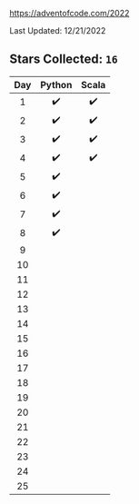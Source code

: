 https://adventofcode.com/2022

Last Updated: 12/21/2022

## Stars Collected: **`16`**

| Day |Python | Scala |
|:---:|:---:|:---:|
| 1 | ✔️ | ✔️ |
| 2 | ✔️ | ✔️ |
| 3 | ✔️ | ✔️ |
| 4 | ✔️ | ✔️ |
| 5 | ✔️ |  |
| 6 | ✔️ |  |
| 7 | ✔️ |  |
| 8 | ✔️ |  |
| 9 |  |  |
| 10 |  |  |
| 11 |  |  |
| 12 |  |  |
| 13 |  |  |
| 14 |  |  |
| 15 |  |  |
| 16 |  |  |
| 17 |  |  |
| 18 |  |  |
| 19 |  |  |
| 20 |  |  |
| 21 |  |  |
| 22 |  |  |
| 23 |  |  |
| 24 |  |  |
| 25 |  |  |